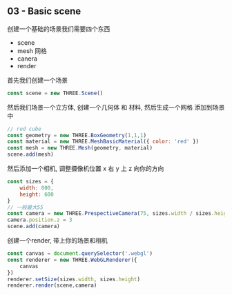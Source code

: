 ## 03 - Basic scene

创建一个基础的场景我们需要四个东西

+ scene
+ mesh 网格
+ canera
+ render

首先我们创建一个场景

```js
const scene = new THREE.Scene()
```

然后我们场景一个立方体, 创建一个几何体 和 材料, 然后生成一个网格 添加到场景中

```js
// red cube
const geometry = new THREE.BoxGeometry(1,1,1)
const material = new THREE.MeshBasicMaterial({ color: 'red' })
const mesh = new THREE.Mesh(geometry, material)
scene.add(mesh)
```

然后添加一个相机, 调整摄像机位置 x 右 y 上 z 向你的方向

```js
const sizes = {
    width: 800,
    height: 600
}
// 一般最大55 
const camera = new THREE.PrespectiveCamera(75, sizes.width / sizes.height)
camera.position.z = 3
scene.add(camera)
```

创建一个render, 带上你的场景和相机

```js
const canvas = document.querySelector('.webgl')
const renderer = new THREE.WebGLRenderer({
    canvas
})
renderer.setSize(sizes.width, sizes.height)
renderer.render(scene,camera)
```

